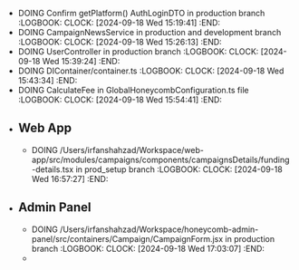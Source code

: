 - DOING Confirm getPlatform() AuthLoginDTO in production branch
  :LOGBOOK:
  CLOCK: [2024-09-18 Wed 15:19:41]
  :END:
- DOING CampaignNewsService in production and development branch
  :LOGBOOK:
  CLOCK: [2024-09-18 Wed 15:26:13]
  :END:
- DOING UserController in production branch
  :LOGBOOK:
  CLOCK: [2024-09-18 Wed 15:39:24]
  :END:
- DOING DIContainer/container.ts
  :LOGBOOK:
  CLOCK: [2024-09-18 Wed 15:43:34]
  :END:
- DOING CalculateFee in GlobalHoneycombConfiguration.ts file
  :LOGBOOK:
  CLOCK: [2024-09-18 Wed 15:54:41]
  :END:
- ## Web App
	- DOING /Users/irfanshahzad/Workspace/web-app/src/modules/campaigns/components/campaignsDetails/funding-details.tsx in prod_setup branch
	  :LOGBOOK:
	  CLOCK: [2024-09-18 Wed 16:57:27]
	  :END:
- ## Admin Panel
	- DOING /Users/irfanshahzad/Workspace/honeycomb-admin-panel/src/containers/Campaign/CampaignForm.jsx in production branch
	  :LOGBOOK:
	  CLOCK: [2024-09-18 Wed 17:03:07]
	  :END:
	-
